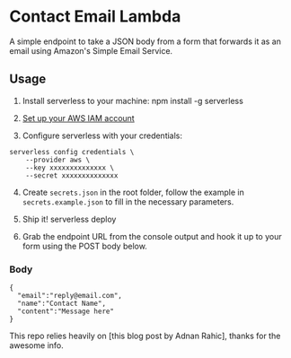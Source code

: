 # Contact Email Lambda
A simple endpoint to take a JSON body from a form that forwards it as an email using Amazon's Simple Email Service.

## Usage
1. Install serverless to your machine:
  npm install -g serverless

2. [Set up your AWS IAM account](https://docs.aws.amazon.com/IAM/latest/UserGuide/id_users_create.html)

3. Configure serverless with your credentials:
```
serverless config credentials \
    --provider aws \
    --key xxxxxxxxxxxxxx \
    --secret xxxxxxxxxxxxxx
```

4. Create `secrets.json` in the root folder, follow the example in `secrets.example.json` to fill in the necessary parameters.

5. Ship it!
  serverless deploy

6. Grab the endpoint URL from the console output and hook it up to your form using the POST body below.

### Body
```
{
  "email":"reply@email.com",
  "name":"Contact Name",
  "content":"Message here"
}
```

This repo relies heavily on [this blog post by Adnan Rahic], thanks for the awesome info.